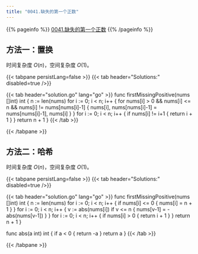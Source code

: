 ```yaml
---
title: "0041.缺失的第一个正数"
---
```


{{% pageinfo %}}
[0041.缺失的第一个正数](https://leetcode.cn/problems/first-missing-positive/)
{{% /pageinfo %}}

## 方法一：置换

时间复杂度 $O(n)$，空间复杂度 $O(1)$。

{{< tabpane persistLang=false >}}
{{< tab header="Solutions:" disabled=true />}}

{{< tab header="solution.go" lang="go" >}}
func firstMissingPositive(nums []int) int {
	n := len(nums)
	for i := 0; i < n; i++ {
		for nums[i] > 0 && nums[i] <= n && nums[i] != nums[nums[i]-1] {
			nums[i], nums[nums[i]-1] = nums[nums[i]-1], nums[i]
		}
	}
	for i := 0; i < n; i++ {
		if nums[i] != i+1 {
			return i + 1
		}
	}
	return n + 1
}
{{< /tab >}}

{{< /tabpane >}}

## 方法二：哈希

时间复杂度 $O(n)$，空间复杂度 $O(1)$。

{{< tabpane persistLang=false >}}
{{< tab header="Solutions:" disabled=true />}}

{{< tab header="solution.go" lang="go" >}}
func firstMissingPositive(nums []int) int {
	n := len(nums)
	for i := 0; i < n; i++ {
		if nums[i] <= 0 {
			nums[i] = n + 1
		}
	}
	for i := 0; i < n; i++ {
		v := abs(nums[i])
		if v <= n {
			nums[v-1] = -abs(nums[v-1])
		}
	}
	for i := 0; i < n; i++ {
		if nums[i] > 0 {
			return i + 1
		}
	}
	return n + 1
}

func abs(a int) int {
	if a < 0 {
		return -a
	}
	return a
}
{{< /tab >}}

{{< /tabpane >}}
